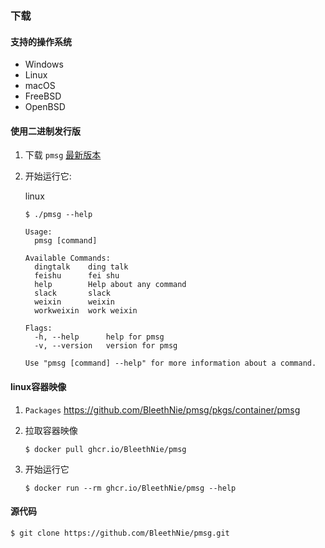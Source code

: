 ### 下载

#### 支持的操作系统

* Windows
* Linux
* macOS
* FreeBSD
* OpenBSD

#### 使用二进制发行版

1. 下载 `pmsg` [最新版本](https://github.com/BleethNie/pmsg/releases)

1. 开始运行它:

   linux

   ```shell
   $ ./pmsg --help
   
   Usage:
     pmsg [command]
   
   Available Commands:
     dingtalk    ding talk
     feishu      fei shu
     help        Help about any command
     slack       slack   
     weixin      weixin        
     workweixin  work weixin
   
   Flags:
     -h, --help      help for pmsg
     -v, --version   version for pmsg
   
   Use "pmsg [command] --help" for more information about a command.
   ```

#### linux容器映像

1. `Packages` https://github.com/BleethNie/pmsg/pkgs/container/pmsg

1. 拉取容器映像
   ```shell
   $ docker pull ghcr.io/BleethNie/pmsg
   ```

1. 开始运行它
   ```shell
   $ docker run --rm ghcr.io/BleethNie/pmsg --help
   ```

#### 源代码

```shell
$ git clone https://github.com/BleethNie/pmsg.git
```